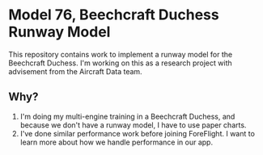 # Model 76, Beechcraft Duchess Runway Model

This repository contains work to implement a runway model for the Beechcraft Duchess. I'm working on this as a research project with advisement from the Aircraft Data team.

## Why?

1) I'm doing my multi-engine training in a Beechcraft Duchess, and because we don't have a runway model, I have to use paper charts.
2) I've done similar performance work before joining ForeFlight. I want to learn more about how we handle performance in our app.

